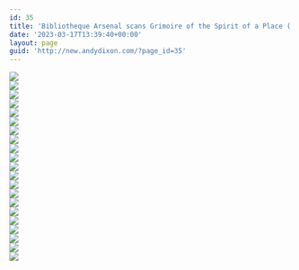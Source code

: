 ```yaml
---
id: 35
title: 'Bibliotheque Arsenal scans Grimoire of the Spirit of a Place ( French )'
date: '2023-03-17T13:39:40+00:00'
layout: page
guid: 'http://new.andydixon.com/?page_id=35'
---
```


[![](https://i0.wp.com/assets.g8x2.ldn.idrivee2-23.com/occult/Bibliotheque%20Arsenal%20scans%20Grimoire%20of%20the%20Spirit%20of%20a%20Place%20(%20French%20)/14884746.thumb.jpg?w=1200&ssl=1)](https://i0.wp.com/assets.g8x2.ldn.idrivee2-23.com/occult/Bibliotheque%20Arsenal%20scans%20Grimoire%20of%20the%20Spirit%20of%20a%20Place%20(%20French%20)/14884746.jpg?ssl=1)  
[![](https://i0.wp.com/assets.g8x2.ldn.idrivee2-23.com/occult/Bibliotheque%20Arsenal%20scans%20Grimoire%20of%20the%20Spirit%20of%20a%20Place%20(%20French%20)/14884756.thumb.jpg?w=1200&ssl=1)](https://i0.wp.com/assets.g8x2.ldn.idrivee2-23.com/occult/Bibliotheque%20Arsenal%20scans%20Grimoire%20of%20the%20Spirit%20of%20a%20Place%20(%20French%20)/14884756.jpg?ssl=1)  
[![](https://i0.wp.com/assets.g8x2.ldn.idrivee2-23.com/occult/Bibliotheque%20Arsenal%20scans%20Grimoire%20of%20the%20Spirit%20of%20a%20Place%20(%20French%20)/14884775.thumb.jpg?w=1200&ssl=1)](https://i0.wp.com/assets.g8x2.ldn.idrivee2-23.com/occult/Bibliotheque%20Arsenal%20scans%20Grimoire%20of%20the%20Spirit%20of%20a%20Place%20(%20French%20)/14884775.jpg?ssl=1)  
[![](https://i0.wp.com/assets.g8x2.ldn.idrivee2-23.com/occult/Bibliotheque%20Arsenal%20scans%20Grimoire%20of%20the%20Spirit%20of%20a%20Place%20(%20French%20)/14884785.thumb.jpg?w=1200&ssl=1)](https://i0.wp.com/assets.g8x2.ldn.idrivee2-23.com/occult/Bibliotheque%20Arsenal%20scans%20Grimoire%20of%20the%20Spirit%20of%20a%20Place%20(%20French%20)/14884785.jpg?ssl=1)  
[![](https://i0.wp.com/assets.g8x2.ldn.idrivee2-23.com/occult/Bibliotheque%20Arsenal%20scans%20Grimoire%20of%20the%20Spirit%20of%20a%20Place%20(%20French%20)/14884795.thumb.jpg?w=1200&ssl=1)](https://i0.wp.com/assets.g8x2.ldn.idrivee2-23.com/occult/Bibliotheque%20Arsenal%20scans%20Grimoire%20of%20the%20Spirit%20of%20a%20Place%20(%20French%20)/14884795.jpg?ssl=1)  
[![](https://i0.wp.com/assets.g8x2.ldn.idrivee2-23.com/occult/Bibliotheque%20Arsenal%20scans%20Grimoire%20of%20the%20Spirit%20of%20a%20Place%20(%20French%20)/14884816.thumb.jpg?w=1200&ssl=1)](https://i0.wp.com/assets.g8x2.ldn.idrivee2-23.com/occult/Bibliotheque%20Arsenal%20scans%20Grimoire%20of%20the%20Spirit%20of%20a%20Place%20(%20French%20)/14884816.jpg?ssl=1)  
[![](https://i0.wp.com/assets.g8x2.ldn.idrivee2-23.com/occult/Bibliotheque%20Arsenal%20scans%20Grimoire%20of%20the%20Spirit%20of%20a%20Place%20(%20French%20)/14884834.thumb.jpg?w=1200&ssl=1)](https://i0.wp.com/assets.g8x2.ldn.idrivee2-23.com/occult/Bibliotheque%20Arsenal%20scans%20Grimoire%20of%20the%20Spirit%20of%20a%20Place%20(%20French%20)/14884834.jpg?ssl=1)  
[![](https://i0.wp.com/assets.g8x2.ldn.idrivee2-23.com/occult/Bibliotheque%20Arsenal%20scans%20Grimoire%20of%20the%20Spirit%20of%20a%20Place%20(%20French%20)/14884850.thumb.jpg?w=1200&ssl=1)](https://i0.wp.com/assets.g8x2.ldn.idrivee2-23.com/occult/Bibliotheque%20Arsenal%20scans%20Grimoire%20of%20the%20Spirit%20of%20a%20Place%20(%20French%20)/14884850.jpg?ssl=1)  
[![](https://i0.wp.com/assets.g8x2.ldn.idrivee2-23.com/occult/Bibliotheque%20Arsenal%20scans%20Grimoire%20of%20the%20Spirit%20of%20a%20Place%20(%20French%20)/14884864.thumb.jpg?w=1200&ssl=1)](https://i0.wp.com/assets.g8x2.ldn.idrivee2-23.com/occult/Bibliotheque%20Arsenal%20scans%20Grimoire%20of%20the%20Spirit%20of%20a%20Place%20(%20French%20)/14884864.jpg?ssl=1)  
[![](https://i0.wp.com/assets.g8x2.ldn.idrivee2-23.com/occult/Bibliotheque%20Arsenal%20scans%20Grimoire%20of%20the%20Spirit%20of%20a%20Place%20(%20French%20)/14884885.thumb.jpg?w=1200&ssl=1)](https://i0.wp.com/assets.g8x2.ldn.idrivee2-23.com/occult/Bibliotheque%20Arsenal%20scans%20Grimoire%20of%20the%20Spirit%20of%20a%20Place%20(%20French%20)/14884885.jpg?ssl=1)  
[![](https://i0.wp.com/assets.g8x2.ldn.idrivee2-23.com/occult/Bibliotheque%20Arsenal%20scans%20Grimoire%20of%20the%20Spirit%20of%20a%20Place%20(%20French%20)/14884911.thumb.jpg?w=1200&ssl=1)](https://i0.wp.com/assets.g8x2.ldn.idrivee2-23.com/occult/Bibliotheque%20Arsenal%20scans%20Grimoire%20of%20the%20Spirit%20of%20a%20Place%20(%20French%20)/14884911.jpg?ssl=1)  
[![](https://i0.wp.com/assets.g8x2.ldn.idrivee2-23.com/occult/Bibliotheque%20Arsenal%20scans%20Grimoire%20of%20the%20Spirit%20of%20a%20Place%20(%20French%20)/14884935.thumb.jpg?w=1200&ssl=1)](https://i0.wp.com/assets.g8x2.ldn.idrivee2-23.com/occult/Bibliotheque%20Arsenal%20scans%20Grimoire%20of%20the%20Spirit%20of%20a%20Place%20(%20French%20)/14884935.jpg?ssl=1)  
[![](https://i0.wp.com/assets.g8x2.ldn.idrivee2-23.com/occult/Bibliotheque%20Arsenal%20scans%20Grimoire%20of%20the%20Spirit%20of%20a%20Place%20(%20French%20)/14885018.thumb.jpg?w=1200&ssl=1)](https://i0.wp.com/assets.g8x2.ldn.idrivee2-23.com/occult/Bibliotheque%20Arsenal%20scans%20Grimoire%20of%20the%20Spirit%20of%20a%20Place%20(%20French%20)/14885018.jpg?ssl=1)  
[![](https://i0.wp.com/assets.g8x2.ldn.idrivee2-23.com/occult/Bibliotheque%20Arsenal%20scans%20Grimoire%20of%20the%20Spirit%20of%20a%20Place%20(%20French%20)/14885032.thumb.jpg?w=1200&ssl=1)](https://i0.wp.com/assets.g8x2.ldn.idrivee2-23.com/occult/Bibliotheque%20Arsenal%20scans%20Grimoire%20of%20the%20Spirit%20of%20a%20Place%20(%20French%20)/14885032.jpg?ssl=1)  
[![](https://i0.wp.com/assets.g8x2.ldn.idrivee2-23.com/occult/Bibliotheque%20Arsenal%20scans%20Grimoire%20of%20the%20Spirit%20of%20a%20Place%20(%20French%20)/14885046.thumb.jpg?w=1200&ssl=1)](https://i0.wp.com/assets.g8x2.ldn.idrivee2-23.com/occult/Bibliotheque%20Arsenal%20scans%20Grimoire%20of%20the%20Spirit%20of%20a%20Place%20(%20French%20)/14885046.jpg?ssl=1)  
[![](https://i0.wp.com/assets.g8x2.ldn.idrivee2-23.com/occult/Bibliotheque%20Arsenal%20scans%20Grimoire%20of%20the%20Spirit%20of%20a%20Place%20(%20French%20)/14885066.thumb.jpg?w=1200&ssl=1)](https://i0.wp.com/assets.g8x2.ldn.idrivee2-23.com/occult/Bibliotheque%20Arsenal%20scans%20Grimoire%20of%20the%20Spirit%20of%20a%20Place%20(%20French%20)/14885066.jpg?ssl=1)  
[![](https://i0.wp.com/assets.g8x2.ldn.idrivee2-23.com/occult/Bibliotheque%20Arsenal%20scans%20Grimoire%20of%20the%20Spirit%20of%20a%20Place%20(%20French%20)/14885075.thumb.jpg?w=1200&ssl=1)](https://i0.wp.com/assets.g8x2.ldn.idrivee2-23.com/occult/Bibliotheque%20Arsenal%20scans%20Grimoire%20of%20the%20Spirit%20of%20a%20Place%20(%20French%20)/14885075.jpg?ssl=1)  
[![](https://i0.wp.com/assets.g8x2.ldn.idrivee2-23.com/occult/Bibliotheque%20Arsenal%20scans%20Grimoire%20of%20the%20Spirit%20of%20a%20Place%20(%20French%20)/14885087.thumb.jpg?w=1200&ssl=1)](https://i0.wp.com/assets.g8x2.ldn.idrivee2-23.com/occult/Bibliotheque%20Arsenal%20scans%20Grimoire%20of%20the%20Spirit%20of%20a%20Place%20(%20French%20)/14885087.jpg?ssl=1)  
[![](https://i0.wp.com/assets.g8x2.ldn.idrivee2-23.com/occult/Bibliotheque%20Arsenal%20scans%20Grimoire%20of%20the%20Spirit%20of%20a%20Place%20(%20French%20)/14885106.thumb.jpg?w=1200&ssl=1)](https://i0.wp.com/assets.g8x2.ldn.idrivee2-23.com/occult/Bibliotheque%20Arsenal%20scans%20Grimoire%20of%20the%20Spirit%20of%20a%20Place%20(%20French%20)/14885106.jpg?ssl=1)  
[![](https://i0.wp.com/assets.g8x2.ldn.idrivee2-23.com/occult/Bibliotheque%20Arsenal%20scans%20Grimoire%20of%20the%20Spirit%20of%20a%20Place%20(%20French%20)/14885114.thumb.jpg?w=1200&ssl=1)](https://i0.wp.com/assets.g8x2.ldn.idrivee2-23.com/occult/Bibliotheque%20Arsenal%20scans%20Grimoire%20of%20the%20Spirit%20of%20a%20Place%20(%20French%20)/14885114.jpg?ssl=1)  
[![](https://i0.wp.com/assets.g8x2.ldn.idrivee2-23.com/occult/Bibliotheque%20Arsenal%20scans%20Grimoire%20of%20the%20Spirit%20of%20a%20Place%20(%20French%20)/14885123.thumb.jpg?w=1200&ssl=1)](https://i0.wp.com/assets.g8x2.ldn.idrivee2-23.com/occult/Bibliotheque%20Arsenal%20scans%20Grimoire%20of%20the%20Spirit%20of%20a%20Place%20(%20French%20)/14885123.jpg?ssl=1)